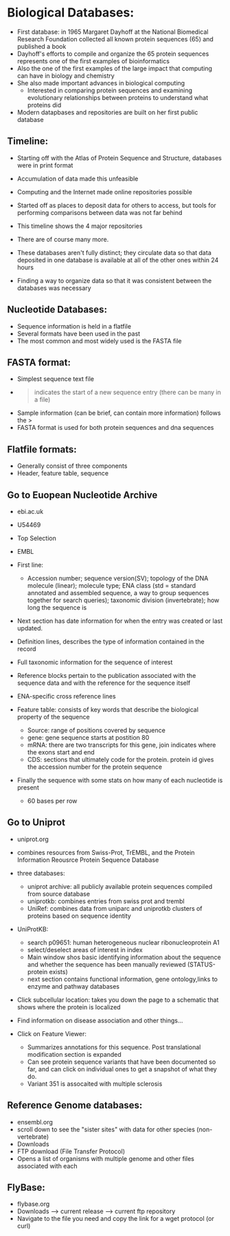 # Biological Databases:

* First database: in 1965 Margaret Dayhoff at the National Biomedical Research Foundation collected all known protein sequences (65) and published a book 
* Dayhoff's efforts to compile and organize the 65 protein sequences represents one of the first examples of bioinformatics
* Also the one of the first examples of the large impact that computing can have in biology and chemistry
* She also made important advances in biological computing 
  * Interested in comparing protein sequences and examining evolutionary relationships between proteins to understand what proteins did
* Modern datapbases and repositories are built on her first public database



## Timeline:

* Starting off with the Atlas of Protein Sequence and Structure, databases were in print format
* Accumulation of data made this unfeasible
* Computing and the Internet made online repositories possible
* Started off as places to deposit data for others to access, but tools for performing comparisons between data was not far behind
* This timeline shows the 4 major repositories
* There are of course many more.

* These databases aren't fully distinct; they circulate data so that data deposited in one database is available at all of the other ones within 24 hours
* Finding a way to organize data so that it was consistent between the databases was necessary

## Nucleotide Databases:
* Sequence information is held in a flatfile
* Several formats have been used in the past
* The most common and most widely used is the FASTA file

## FASTA format:
* Simplest sequence text file
* > indicates the start of a new sequence entry (there can be many in a file)
* Sample information (can be brief, can contain more information) follows the >
* FASTA format is used for both protein sequences and dna sequences


## Flatfile formats:
* Generally consist of three components
* Header, feature table, sequence

## Go to Euopean Nucleotide Archive
* ebi.ac.uk
* U54469
* Top Selection
* EMBL
* First line:
  * Accession number; sequence version(SV); topology of the DNA molecule (linear); molecule type; ENA class (std = standard annotated and assembled sequence, a way to group sequences together for search queries); taxonomic division (invertebrate); how long the sequence is

* Next section has date information for when the entry was created or last updated.
* Definition lines, describes the type of information contained in the record
* Full taxonomic information for the sequence of interest
* Reference blocks pertain to the publication associated with the sequence data and with the reference for the sequence itself
* ENA-specific cross reference lines

* Feature table: consists of key words that describe the biological property of the sequence
  * Source: range of positions covered by sequence
  * gene: gene sequence starts at postition 80
  * mRNA: there are two transcripts for this gene, join indicates where the exons start and end
  * CDS: sections that ultimately code for the protein. protein id gives the accession number for the protein sequence

* Finally the sequence with some stats on how many of each nucleotide is present
  * 60 bases per row 
  
## Go to Uniprot
* uniprot.org
* combines resources from Swiss-Prot, TrEMBL, and the Protein Information Reousrce Protein Sequence Database
* three databases:
  * uniprot archive: all publicly available protein sequences compiled from source database
  * uniprotkb: combines entries from swiss prot and trembl
  * UniRef: combines data from uniparc and uniprotkb clusters of proteins based on sequence identity

* UniProtKB:
  * search p09651: human heterogeneous nuclear ribonucleoprotein A1
  * select/deselect areas of interest in index
  * Main window shos basic identifying information about the sequence and whether the sequence has been manually reviewed (STATUS-protein exists)
  * next section contains functional information, gene ontology,links to enzyme and pathway databases
  
* Click subcellular location: takes you down the page to a schematic that shows where the protein is localized
* Find information on disease association and other things...

* Click on Feature Viewer:
  * Summarizes annotations for this sequence. Post translational modification section is expanded
  * Can see protein sequence variants that have been documented so far, and can click on individual ones to get a snapshot of what they do.
  * Variant 351 is assocaited with multiple sclerosis
   
## Reference Genome databases:
* ensembl.org
* scroll down to see the "sister sites" with data for other species (non-vertebrate)
* Downloads
* FTP download (File Transfer Protocol)
* Opens a list of organisms with multiple genome and other files associated with each

## FlyBase:
* flybase.org
* Downloads --> current release --> current ftp repository 
* Navigate to the file you need and copy the link for a wget protocol (or curl)
